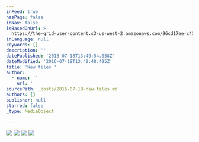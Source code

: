 ```yaml
---
inFeed: true
hasPage: false
inNav: false
isBasedOnUrl: >-
  https://the-grid-user-content.s3-us-west-2.amazonaws.com/96cd17ee-c406-4689-8e01-2bb4b046f0e8.jpg
inLanguage: null
keywords: []
description: ''
datePublished: '2016-07-18T13:49:54.058Z'
dateModified: '2016-07-18T13:49:48.495Z'
title: 'New tiles '
author:
  - name: ''
    url: ''
sourcePath: _posts/2016-07-18-new-tiles.md
authors: []
publisher: null
starred: false
_type: MediaObject

---
```

![](https://the-grid-user-content.s3-us-west-2.amazonaws.com/96cd17ee-c406-4689-8e01-2bb4b046f0e8.jpg)
![](https://the-grid-user-content.s3-us-west-2.amazonaws.com/3c45b7a9-63c9-49d1-9837-1275b4d82798.jpg)
![](https://the-grid-user-content.s3-us-west-2.amazonaws.com/079ab900-ad99-4319-82f7-f6e6dbd4b989.jpg)
![](https://the-grid-user-content.s3-us-west-2.amazonaws.com/836018d1-38b5-4b34-97fd-c6f39e1702cc.jpg)